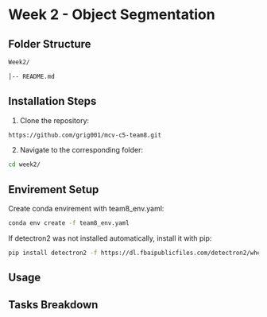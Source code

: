 # Week 2 - Object Segmentation

## Folder Structure

```bash
Week2/

│-- README.md
```


## Installation Steps
1. Clone the repository:
```bash
https://github.com/grig001/mcv-c5-team8.git
```
2. Navigate to the corresponding folder:
```bash
cd week2/
```

## Envirement Setup 
Create conda envirement with team8_env.yaml:

```bash
conda env create -f team8_env.yaml
```

If detectron2 was not installed automatically, install it with pip:

```bash
pip install detectron2 -f https://dl.fbaipublicfiles.com/detectron2/wheels/cu121/torch2.5/index.html
```

## Usage

## Tasks Breakdown

